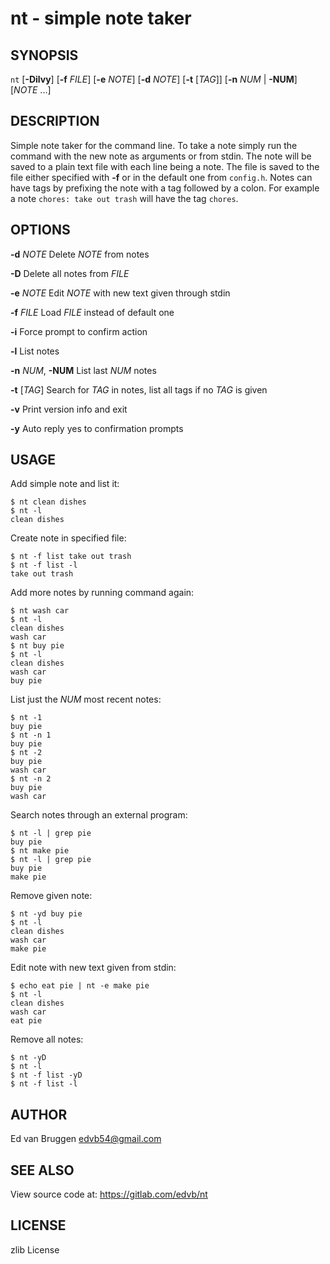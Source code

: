 # nt - simple note taker

## SYNOPSIS

`nt` [**-Dilvy**] [**-f** *FILE*] [**-e** *NOTE*] [**-d** *NOTE*] [**-t** [*TAG*]] [**-n** *NUM* | **-NUM**] [*NOTE* ...]

## DESCRIPTION

Simple note taker for the command line. To take a note simply run the command
with the new note as arguments or from stdin. The note will be saved to a plain
text file with each line being a note. The file is saved to the file either
specified with **-f** or in the default one from `config.h`. Notes can have tags
by prefixing the note with a tag followed by a colon. For example a note
`chores: take out trash` will have the tag `chores`.

## OPTIONS

**-d** *NOTE*
	Delete *NOTE* from notes

**-D**
	Delete all notes from *FILE*

**-e** *NOTE*
	Edit *NOTE* with new text given through stdin

**-f** *FILE*
	Load *FILE* instead of default one

**-i**
	Force prompt to confirm action

**-l**
	List notes

**-n** *NUM*, **-NUM**
	List last *NUM* notes

**-t** [*TAG*]
	Search for *TAG* in notes, list all tags if no *TAG* is given

**-v**
	Print version info and exit

**-y**
	Auto reply yes to confirmation prompts

## USAGE

Add simple note and list it:

	$ nt clean dishes
	$ nt -l
	clean dishes

Create note in specified file:

	$ nt -f list take out trash
	$ nt -f list -l
	take out trash

Add more notes by running command again:

	$ nt wash car
	$ nt -l
	clean dishes
	wash car
	$ nt buy pie
	$ nt -l
	clean dishes
	wash car
	buy pie

List just the *NUM* most recent notes:

	$ nt -1
	buy pie
	$ nt -n 1
	buy pie
	$ nt -2
	buy pie
	wash car
	$ nt -n 2
	buy pie
	wash car

Search notes through an external program:

	$ nt -l | grep pie
	buy pie
	$ nt make pie
	$ nt -l | grep pie
	buy pie
	make pie

Remove given note:

	$ nt -yd buy pie
	$ nt -l
	clean dishes
	wash car
	make pie

Edit note with new text given from stdin:

	$ echo eat pie | nt -e make pie
	$ nt -l
	clean dishes
	wash car
	eat pie

Remove all notes:

	$ nt -yD
	$ nt -l
	$ nt -f list -yD
	$ nt -f list -l

## AUTHOR

Ed van Bruggen <edvb54@gmail.com>

## SEE ALSO

View source code at: <https://gitlab.com/edvb/nt>

## LICENSE

zlib License
